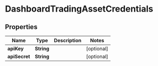 # DashboardTradingAssetCredentials

## Properties
Name | Type | Description | Notes
------------ | ------------- | ------------- | -------------
**apiKey** | **String** |  |  [optional]
**apiSecret** | **String** |  |  [optional]
